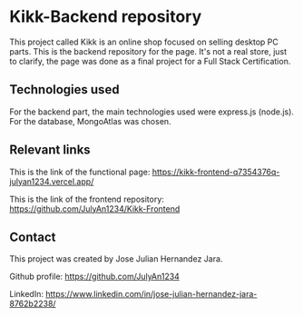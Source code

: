 # Kikk-Backend repository
This project called Kikk is an online shop focused on selling desktop PC parts. This is the backend repository for the page. It's not a real store, just to clarify, the page was done as a final project for a Full Stack Certification.

## Technologies used
For the backend part, the main technologies used were express.js (node.js). For the database, MongoAtlas was chosen.

## Relevant links

This is the link of the functional page: https://kikk-frontend-q7354376q-julyan1234.vercel.app/

This is the link of the frontend repository: https://github.com/JulyAn1234/Kikk-Frontend

## Contact

This project was created by Jose Julian Hernandez Jara.

Github profile: https://github.com/JulyAn1234

LinkedIn: https://www.linkedin.com/in/jose-julian-hernandez-jara-8762b2238/
